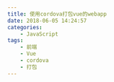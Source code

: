 ```yaml
---
title: 使用cordova打包vue的webapp
date: 2018-06-05 14:24:57
categories:
	- JavaScript
tags:
	- 前端
	- Vue
	- cordova
	- 打包
---
```

